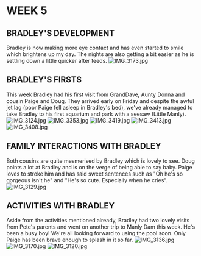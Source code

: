 # WEEK 5
## BRADLEY'S DEVELOPMENT
Bradley is now making more eye contact and has even started to smile which brightens up my day. The nights are also getting a bit easier as he is settling down a little quicker after feeds.
![IMG_3173.jpg](IMG_3173.jpg "IMG_3173.jpg")
## BRADLEY'S FIRSTS
This week Bradley had his first visit from GrandDave, Aunty Donna and cousin Paige and Doug. They arrived early on Friday and despite the awful jet lag (poor Paige fell asleep in Bradley's bed), we've already managed to take Bradley to his first aquarium and park with a seesaw (Little Manly).
![IMG_3124.jpg](IMG_3124.jpg "IMG_3124.jpg")
![IMG_3353.jpg](IMG_3353.jpg "IMG_3353.jpg")
![IMG_3419.jpg](IMG_3419.jpg "IMG_3419.jpg")
![IMG_3413.jpg](IMG_3413.jpg "IMG_3413.jpg")
![IMG_3408.jpg](IMG_3408.jpg "IMG_3408.jpg")
## FAMILY INTERACTIONS WITH BRADLEY
Both cousins are quite mesmerised by Bradley which is lovely to see. Doug points a lot at Bradley and is on the verge of being able to say baby. Paige loves to stroke him and has said sweet sentences such as "Oh he's so gorgeous isn't he" and "He's so cute. Especially when he cries".
![IMG_3129.jpg](IMG_3129.jpg "IMG_3129.jpg")
## ACTIVITIES WITH BRADLEY
Aside from the activities mentioned already, Bradley had two lovely visits from Pete's parents and went on another trip to Manly Dam this week. He's been a busy boy! We're all looking forward to using the pool soon. Only Paige has been brave enough to splash in it so far.
![IMG_3136.jpg](IMG_3136.jpg "IMG_3136.jpg")
![IMG_3170.jpg](IMG_3170.jpg "IMG_3170.jpg")
![IMG_3120.jpg](IMG_3120.jpg "IMG_3120.jpg")
